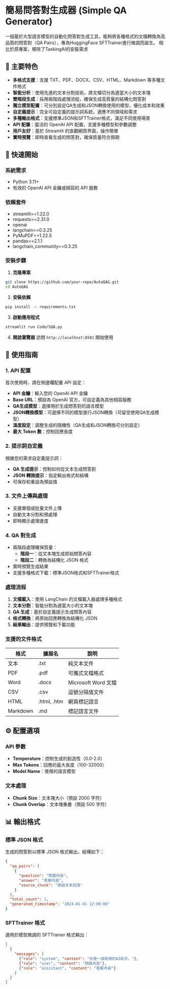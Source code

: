 # 簡易問答對生成器 (Simple QA Generator)

一個基於大型語言模型的自動化問答對生成工具，能夠將各種格式的文檔轉換為高品質的問答對（QA Pairs），專為HuggingFace SFTTrainer進行微調而誕生。
相比於原專案，移除了TaskingAI的安裝需求

## 🌟 主要特色

- **多格式支援**：支援 TXT、PDF、DOCX、CSV、HTML、Markdown 等多種文件格式
- **智能分析**：使用先進的文本分割技術，將文檔切分為適當大小的文本塊
- **雙階段生成**：採用兩階段處理流程，確保生成高質量的結構化問答對
- **獨立模型配置**：可分別設定QA生成和JSON轉換使用的模型，優化成本和效果
- **自定義提示**：完全可自定義的提示詞系統，適應不同領域和需求
- **多種輸出格式**：支援標準JSON和SFTTrainer格式，滿足不同使用場景
- **API 配置**：靈活的 OpenAI API 配置，支援多種模型和參數調整
- **用戶友好**：基於 Streamlit 的直觀網頁界面，操作簡單
- **實時預覽**：即時查看生成的問答對，確保質量符合預期

## 🚀 快速開始

### 系統需求

- Python 3.11+
- 有效的 OpenAI API 金鑰或相容的 API 服務

### 依賴套件

- streamlit==1.22.0
- requests==2.31.0
- openai
- langchain==0.3.25
- PyMuPDF==1.22.5
- pandas==2.1.1
- langchain_community==0.3.25

### 安裝步驟

1. **克隆專案**
```bash
git clone https://github.com/your-repo/AutoQAG.git
cd AutoQAG
```

2. **安裝依賴**
```bash
pip install -r requirements.txt
```

3. **啟動應用程式**
```bash
streamlit run Code/SQA.py
```

4. **開啟瀏覽器**
訪問 `http://localhost:8501` 開始使用

## 🔧 使用指南

### 1. API 配置

首次使用時，請在側邊欄配置 API 設定：

- **API 金鑰**：輸入您的 OpenAI API 金鑰
- **Base URL**：預設為 OpenAI 官方，可自定義為其他相容服務
- **QA生成模型**：選擇用於生成問答對的語言模型
- **JSON轉換模型**：可選擇不同的模型進行JSON轉換（可留空使用QA生成模型）
- **溫度設定**：調整生成的隨機性（QA生成和JSON轉換可分別設定）
- **最大 Token 數**：控制回應長度

### 2. 提示詞自定義

根據您的需求自定義提示詞：

- **QA 生成提示**：控制如何從文本生成問答對
- **JSON 轉換提示**：指定輸出格式和結構
- 可保存和重設為預設值

### 3. 文件上傳與處理

- 支援單個或批量文件上傳
- 自動文本分割和預處理
- 即時顯示處理進度

### 4. QA 對生成

- 兩階段處理確保質量：
  - **階段一**：從文本塊生成原始問答內容
  - **階段二**：轉換為結構化 JSON 格式
- 實時預覽生成結果
- 支援多種格式下載：標準JSON格式和SFTTrainer格式


### 處理流程

1. **文檔載入**：使用 LangChain 的文檔載入器處理多種格式
2. **文本分割**：智能分割為適當大小的文本塊
3. **QA 生成**：基於自定義提示生成問答內容
4. **格式轉換**：將原始回應轉換為結構化 JSON
5. **結果輸出**：提供預覽和下載功能

### 支援的文件格式

| 格式 | 擴展名 | 說明 |
|------|--------|------|
| 文本 | .txt | 純文本文件 |
| PDF | .pdf | 可攜式文檔格式 |
| Word | .docx | Microsoft Word 文檔 |
| CSV | .csv | 逗號分隔值文件 |
| HTML | .html, .htm | 網頁標記語言 |
| Markdown | .md | 標記語言文件 |

## ⚙️ 配置選項

### API 參數

- **Temperature**：控制生成的創造性（0.0-2.0）
- **Max Tokens**：回應的最大長度（100-32000）
- **Model Name**：使用的語言模型

### 文本處理

- **Chunk Size**：文本塊大小（預設 2000 字符）
- **Chunk Overlap**：文本塊重疊（預設 500 字符）

## 📊 輸出格式

### 標準 JSON 格式

生成的問答對以標準 JSON 格式輸出，結構如下：

```json
{
  "qa_pairs": [
    {
      "question": "問題內容",
      "answer": "答案內容",
      "source_chunk": "原始文本段落"
    }
  ],
  "total_count": 1,
  "generated_timestamp": "2024-01-01 12:00:00"
}
```

### SFTTrainer 格式

適用於模型微調的 SFTTrainer 格式輸出：

```json
[
  {
    "messages": [
      {"role": "system", "content": "你是一個有用的AI助手。"},
      {"role": "user", "content": "問題內容"},
      {"role": "assistant", "content": "答案內容"}
    ]
  }
]
```


